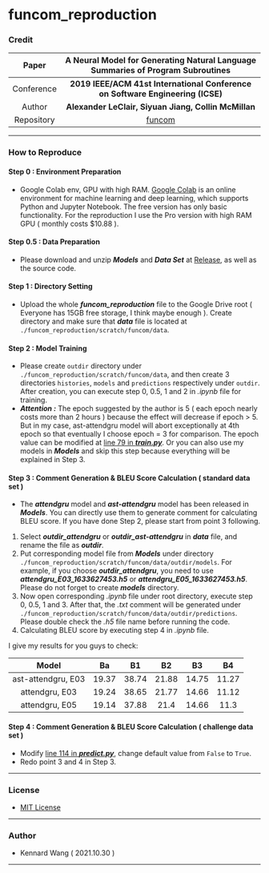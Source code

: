 # funcom_reproduction

### Credit

| Paper | **A Neural Model for Generating Natural Language Summaries of Program Subroutines** |
|:---:|:---:|
| Conference | **2019 IEEE/ACM 41st International Conference on Software Engineering (ICSE)** |
| Author | **Alexander LeClair, Siyuan Jiang, Collin McMillan** |
| Repository | [funcom](https://github.com/mcmillco/funcom) |

------
### How to Reproduce
#### Step 0 : Environment Preparation
+ Google Colab env, GPU with high RAM. [Google Colab](https://colab.research.google.com/) is an online environment for machine learning and deep learning, which supports Python and Jupyter Notebook. The free version has only basic functionality. For the reproduction I use the Pro version with high RAM GPU ( monthly costs $10.88 ).

#### Step 0.5 : Data Preparation
+ Please download and unzip ***Models*** and ***Data Set*** at [Release](https://github.com/KennardWang/funcom_reproduction/releases), as well as the source code.

#### Step 1 : Directory Setting
+ Upload the whole ***funcom_reproduction*** file to the Google Drive root ( Everyone has 15GB free storage, I think maybe enough ). Create directory and make sure that ***data*** file is located at `./funcom_reproduction/scratch/funcom/data`.

#### Step 2 : Model Training
+ Please create `outdir` directory under `./funcom_reproduction/scratch/funcom/data`, and then create 3 directories `histories`, `models` and `predictions` respectively under `outdir`. After creation, you can execute step 0, 0.5, 1 and 2 in *.ipynb* file for training.
+ ***Attention :*** The epoch suggested by the author is 5 ( each epoch nearly costs more than 2 hours ) because the effect will decrease if epoch > 5. But in my case, ast-attendgru model will abort exceptionally at 4th epoch so that eventually I choose epoch = 3 for comparison. The epoch value can be modified at [line 79 in ***train.py***](https://github.com/KennardWang/funcom_reproduction/blob/a04196f56efeffce67df53ac04e3a0c6d9ebd887/train.py#L79). Or you can also use my models in ***Models*** and skip this step because everything will be explained in Step 3.

#### Step 3 : Comment Generation & BLEU Score Calculation ( standard data set )
+ The ***attendgru*** model and ***ast-attendgru*** model has been released in ***Models***. You can directly use them to generate comment for calculating BLEU score. If you have done Step 2, please start from point 3 following.

1. Select ***outdir_attendgru*** or ***outdir_ast-attendgru*** in ***data*** file, and rename the file as ***outdir***.
2. Put corresponding model file from ***Models*** under directory `./funcom_reproduction/scratch/funcom/data/outdir/models`. For example, if you choose ***outdir_attendgru***, you need to use ***attendgru_E03_1633627453.h5*** or ***attendgru_E05_1633627453.h5***. Please do not forget to create ***models*** directory.
3. Now open corresponding *.ipynb* file under root directory, execute step 0, 0.5, 1 and 3. After that, the *.txt* comment will be generated under `./funcom_reproduction/scratch/funcom/data/outdir/predictions`. Please double check the *.h5* file name before running the code. 
4. Calculating BLEU score by executing step 4 in *.ipynb* file.

I give my results for you guys to check:

|Model|Ba|B1|B2|B3|B4|
|:---:|:---:|:---:|:---:|:---:|:---:|
|ast-attendgru, E03|19.37|38.74|21.88|14.75|11.27|
|attendgru, E03|19.24|38.65|21.77|14.66|11.12|
|attendgru, E05|19.14|37.88|21.4|14.66|11.3|

#### Step 4 : Comment Generation & BLEU Score Calculation ( challenge data set )
+ Modify [line 114 in ***predict.py***](https://github.com/KennardWang/funcom_reproduction/blob/a04196f56efeffce67df53ac04e3a0c6d9ebd887/predict.py#L114), change default value from `False` to `True`.
+ Redo point 3 and 4 in Step 3.

------
### License
+ [MIT License](https://github.com/KennardWang/funcom_reproduction/blob/master/LICENSE)
------
### Author
+ Kennard Wang ( 2021.10.30 )
------
